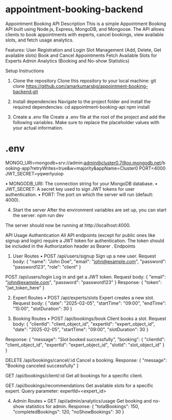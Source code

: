 ﻿# appointment-booking-backend
Appointment Booking API
Description
This is a simple Appointment Booking API built using Node.js, Express, MongoDB, and Mongoose. The API allows clients to book appointments with experts, cancel bookings, view available slots, and fetch usage analytics.

Features:
User Registration and Login
Slot Management (Add, Delete, Get available slots)
Book and Cancel Appointments
Fetch Available Slots for Experts
Admin Analytics (Booking and No-show Statistics)

Setup Instructions
1. Clone the repository
Clone this repository to your local machine:
git clone https://github.com/amarkumarsbg/appointment-booking-backend.git

2. Install dependencies
Navigate to the project folder and install the required dependencies:
cd appointment-booking-api
npm install

3. Create a .env file
Create a .env file at the root of the project and add the following variables. Make sure to replace the placeholder values with your actual information.
# .env

MONGO_URI=mongodb+srv://admin:admin@cluster0.7i9oo.mongodb.net/booking-app?retryWrites=true&w=majority&appName=Cluster0
PORT=4000
JWT_SECRET=yqwertyuiop


•  MONGODB_URI: The connection string for your MongoDB database.
•  JWT_SECRET: A secret key used to sign JWT tokens for user authentication.
•  PORT: The port on which the server will run (default: 4000).

4. Start the server
After the environment variables are set up, you can start the server:
npm run dev

The server should now be running at http://localhost:4000.

API Usage
Authentication
All API endpoints (except for public ones like signup and login) require a JWT token for authentication. The token should be included in the Authorization header as Bearer <token>.
Endpoints
1. User Routes
•	POST /api/users/signup
Sign up a new user.
Request body:
{
  "name": "John Doe",
  "email": "john@example.com",
  "password": "password123",
  "role": "client"
}

POST /api/users/login
Log in and get a JWT token.
Request body:
{
  "email": "john@example.com",
  "password": "password123"
}
Response:
{
  "token": "jwt_token_here"
}

2. Expert Routes
•	POST /api/experts/slots
Expert creates a new slot.
Request body:
{
  "date": "2025-02-05",
  "startTime": "09:00",
  "endTime": "15:00",
  "slotDuration": 30
}


3. Booking Routes
•	POST /api/bookings/book
Client books a slot.
Request body:
{
  "clientId": "client_object_id",
  "expertId": "expert_object_id",
  "date": "2025-02-05",
  "startTime": "09:00",
  "slotDuration": 30
}

Response:
{
  "message": "Slot booked successfully",
  "booking": {
    "clientId": "client_object_id",
    "expertId": "expert_object_id",
    "slotId": "slot_object_id"
  }
}

DELETE /api/bookings/cancel/:id
Cancel a booking.
Response:
{
  "message": "Booking canceled successfully"
}

GET /api/bookings/client/:id
Get all bookings for a specific client.


GET /api/bookings/recommendations
Get available slots for a specific expert.
Query parameter: expertId=<expert_id>


4. Admin Routes
•	GET /api/admin/analytics/usage
Get booking and no-show statistics for admin.
Response:
{
  "totalBookings": 150,
  "completedBookings": 120,
  "noShowBookings": 30
}
